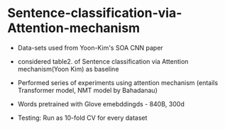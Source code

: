 # Sentence-classification-via-Attention-mechanism
* Data-sets used from Yoon-Kim's SOA CNN paper
* considered table2. of Sentence classification via Attention mechanism(Yoon Kim) as baseline
* Performed series of experiments using attention mechanism (entails Transformer model, NMT model by Bahadanau)
* Words pretrained with Glove emebddingds - 840B, 300d

* Testing: Run as 10-fold CV for every dataset
